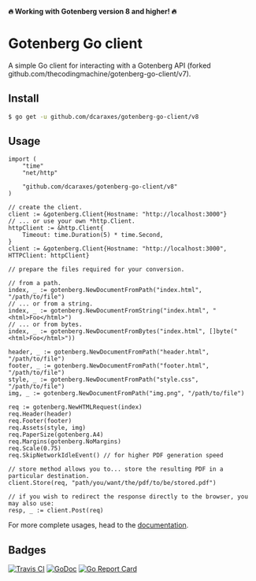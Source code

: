 **🔥 Working with Gotenberg version 8 and higher! 🔥** 

# Gotenberg Go client

A simple Go client for interacting with a Gotenberg API (forked github.com/thecodingmachine/gotenberg-go-client/v7).

## Install

```bash
$ go get -u github.com/dcaraxes/gotenberg-go-client/v8
```

## Usage

```golang
import (
    "time"
    "net/http"

    "github.com/dcaraxes/gotenberg-go-client/v8"
)

// create the client.
client := &gotenberg.Client{Hostname: "http://localhost:3000"}
// ... or use your own *http.Client.
httpClient := &http.Client{
    Timeout: time.Duration(5) * time.Second,
}
client := &gotenberg.Client{Hostname: "http://localhost:3000", HTTPClient: httpClient}

// prepare the files required for your conversion.

// from a path.
index, _ := gotenberg.NewDocumentFromPath("index.html", "/path/to/file")
// ... or from a string.
index, _ := gotenberg.NewDocumentFromString("index.html", "<html>Foo</html>")
// ... or from bytes.
index, _ := gotenberg.NewDocumentFromBytes("index.html", []byte("<html>Foo</html>"))

header, _ := gotenberg.NewDocumentFromPath("header.html", "/path/to/file")
footer, _ := gotenberg.NewDocumentFromPath("footer.html", "/path/to/file")
style, _ := gotenberg.NewDocumentFromPath("style.css", "/path/to/file")
img, _ := gotenberg.NewDocumentFromPath("img.png", "/path/to/file")

req := gotenberg.NewHTMLRequest(index)
req.Header(header)
req.Footer(footer)
req.Assets(style, img)
req.PaperSize(gotenberg.A4)
req.Margins(gotenberg.NoMargins)
req.Scale(0.75)
req.SkipNetworkIdleEvent() // for higher PDF generation speed

// store method allows you to... store the resulting PDF in a particular destination.
client.Store(req, "path/you/want/the/pdf/to/be/stored.pdf")

// if you wish to redirect the response directly to the browser, you may also use:
resp, _ := client.Post(req)
```

For more complete usages, head to the [documentation](https://gotenberg.dev/).

## Badges

[![Travis CI](https://travis-ci.org/thecodingmachine/gotenberg-go-client.svg?branch=master)](https://travis-ci.org/thecodingmachine/gotenberg-go-client)
[![GoDoc](https://godoc.org/github.com/thecodingmachine/gotenberg-go-client?status.svg)](https://godoc.org/github.com/thecodingmachine/gotenberg-go-client)
[![Go Report Card](https://goreportcard.com/badge/github.com/thecodingmachine/gotenberg-go-client)](https://goreportcard.com/report/thecodingmachine/gotenberg-go-client)
